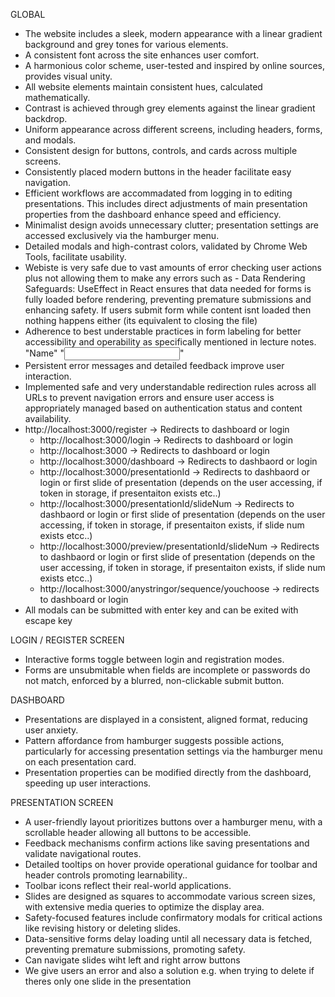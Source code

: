 GLOBAL
- The website includes a sleek, modern appearance with a linear gradient background and grey tones for various elements.
- A consistent font across the site enhances user comfort.
- A harmonious color scheme, user-tested and inspired by online sources, provides visual unity.
- All website elements maintain consistent hues, calculated mathematically.
- Contrast is achieved through grey elements against the linear gradient backdrop.
- Uniform appearance across different screens, including headers, forms, and modals.
- Consistent design for buttons, controls, and cards across multiple screens.
- Consistently placed modern buttons in the header facilitate easy navigation.
- Efficient workflows are accommadated from logging in to editing presentations. This includes direct adjustments of main presentation properties from the dashboard enhance speed and efficiency.
- Minimalist design avoids unnecessary clutter; presentation settings are accessed exclusively via the hamburger menu.
- Detailed modals and high-contrast colors, validated by Chrome Web Tools, facilitate usability.
- Webiste is very safe due to vast amounts of error checking user actions plus not allowing them to make any errors such as - Data Rendering Safeguards: UseEffect in React ensures that data needed for forms is fully loaded before rendering, preventing premature submissions and enhancing safety. If users submit form while content isnt loaded then nothing happens either (its equivalent to closing the file)
- Adherence to best understable practices in form labeling for better accessibility and operability as specifically mentioned in lecture notes.
"<label for={someInput}>Name</label>"
"<input id={someInput} />"
- Persistent error messages and detailed feedback improve user interaction.
- Implemented safe and very understandable redirection rules across all URLs to prevent navigation errors and ensure user access is appropriately managed based on authentication status and content availability.
- http://localhost:3000/register -> Redirects to dashboard or login
  - http://localhost:3000/login -> Redirects to dashboard or login
  - http://localhost:3000 -> Redirects to dashboard or login
  - http://localhost:3000/dashboard -> Redirects to dashbaord or login
  - http://localhost:3000/presentationId -> Redirects to dashbaord or login or first slide of presentation (depends on the user accessing, if token in storage, if presentaiton exists etc..)
  - http://localhost:3000/presentationId/slideNum -> Redirects to dashbaord or login or first slide of presentation (depends on the user accessing, if token in storage, if presentaiton exists, if slide num exists etcc..)
  - http://localhost:3000/preview/presentationId/slideNum -> Redirects to dashbaord or login or first slide of presentation (depends on the user accessing, if token in storage, if presentaiton exists, if slide num exists etcc..)
  - http://localhost:3000/anystringor/sequence/youchoose -> redirects to dashboard or login
- All modals can be submitted with enter key and can be exited with escape key

LOGIN / REGISTER SCREEN
- Interactive forms toggle between login and registration modes. 
- Forms are unsubmitable when fields are incomplete or passwords do not match, enforced by a blurred, non-clickable submit button.

DASHBOARD
- Presentations are displayed in a consistent, aligned format, reducing user anxiety.
- Pattern affordance from hamburger suggests possible actions, particularly for accessing presentation settings via the hamburger menu on each presentation card.
- Presentation properties can be modified directly from the dashboard, speeding up user interactions.

PRESENTATION SCREEN
- A user-friendly layout prioritizes buttons over a hamburger menu, with a scrollable header allowing all buttons to be accessible.
- Feedback mechanisms confirm actions like saving presentations and validate navigational routes.
- Detailed tooltips on hover provide operational guidance for toolbar and header controls promoting learnability..
- Toolbar icons reflect their real-world applications.
- Slides are designed as squares to accommodate various screen sizes, with extensive media queries to optimize the display area.
- Safety-focused features include confirmatory modals for critical actions like revising history or deleting slides.
- Data-sensitive forms delay loading until all necessary data is fetched, preventing premature submissions, promoting safety.
- Can navigate slides wiht left and right arrow buttons
- We give users an error and also a solution e.g. when trying to delete if theres only one slide in the presentation
